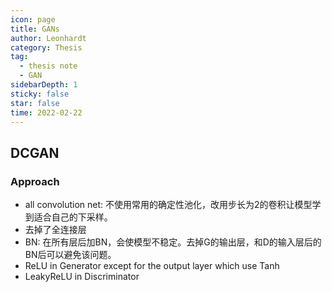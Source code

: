 ```yaml
---
icon: page
title: GANs
author: Leonhardt
category: Thesis
tag:
  - thesis note
  - GAN
sidebarDepth: 1
sticky: false
star: false
time: 2022-02-22
---
```


## DCGAN

### Approach
- all convolution net: 不使用常用的确定性池化，改用步长为2的卷积让模型学到适合自己的下采样。
- 去掉了全连接层
- BN: 在所有层后加BN，会使模型不稳定。去掉G的输出层，和D的输入层后的BN后可以避免该问题。
- ReLU in Generator except for the output layer which use Tanh
- LeakyReLU in Discriminator
